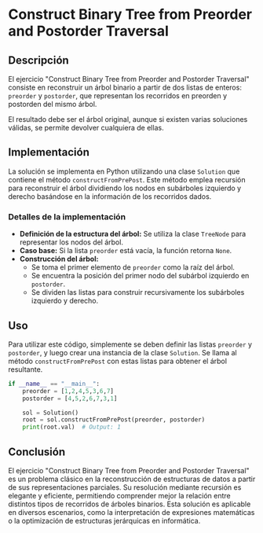 # Construct Binary Tree from Preorder and Postorder Traversal

## Descripción

El ejercicio "Construct Binary Tree from Preorder and Postorder Traversal" consiste en reconstruir un árbol binario a partir de dos listas de enteros: `preorder` y `postorder`, que representan los recorridos en preorden y postorden del mismo árbol.

El resultado debe ser el árbol original, aunque si existen varias soluciones válidas, se permite devolver cualquiera de ellas.

## Implementación

La solución se implementa en Python utilizando una clase `Solution` que contiene el método `constructFromPrePost`. Este método emplea recursión para reconstruir el árbol dividiendo los nodos en subárboles izquierdo y derecho basándose en la información de los recorridos dados.

### Detalles de la implementación

- **Definición de la estructura del árbol:** Se utiliza la clase `TreeNode` para representar los nodos del árbol.
- **Caso base:** Si la lista `preorder` está vacía, la función retorna `None`.
- **Construcción del árbol:**
  - Se toma el primer elemento de `preorder` como la raíz del árbol.
  - Se encuentra la posición del primer nodo del subárbol izquierdo en `postorder`.
  - Se dividen las listas para construir recursivamente los subárboles izquierdo y derecho.

## Uso

Para utilizar este código, simplemente se deben definir las listas `preorder` y `postorder`, y luego crear una instancia de la clase `Solution`. Se llama al método `constructFromPrePost` con estas listas para obtener el árbol resultante.

```python
if __name__ == "__main__":
    preorder = [1,2,4,5,3,6,7]
    postorder = [4,5,2,6,7,3,1]

    sol = Solution()
    root = sol.constructFromPrePost(preorder, postorder)
    print(root.val)  # Output: 1
```

## Conclusión

El ejercicio "Construct Binary Tree from Preorder and Postorder Traversal" es un problema clásico en la reconstrucción de estructuras de datos a partir de sus representaciones parciales. Su resolución mediante recursión es elegante y eficiente, permitiendo comprender mejor la relación entre distintos tipos de recorridos de árboles binarios. Esta solución es aplicable en diversos escenarios, como la interpretación de expresiones matemáticas o la optimización de estructuras jerárquicas en informática.
